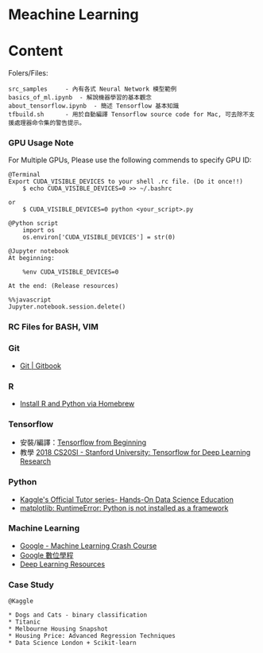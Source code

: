 # Meachine Learning

Content
=======

Folers/Files:

	src_samples		- 內有各式 Neural Network 模型範例
	basics_of_ml.ipynb	- 解說機器學習的基本觀念
	about_tensorflow.ipynb	- 簡述 Tensorflow 基本知識
	tfbuild.sh 		- 用於自動編譯 Tensorflow source code for Mac, 可去除不支援處理器命令集的警告提示。


### GPU Usage Note

For Multiple GPUs, Please use the following commends to specify GPU ID:

```
@Terminal
Export CUDA_VISIBLE_DEVICES to your shell .rc file. (Do it once!!)
	$ echo CUDA_VISIBLE_DEVICES=0 >> ~/.bashrc

or 
	$ CUDA_VISIBLE_DEVICES=0 python <your_script>.py
```

```
@Python script
	import os
	os.environ['CUDA_VISIBLE_DEVICES'] = str(0)
```

```
@Jupyter notebook
At beginning:

	%env CUDA_VISIBLE_DEVICES=0

At the end: (Release resources)

%%javascript
Jupyter.notebook.session.delete()
```

### RC Files for BASH, VIM
### Git

* [Git | Gitbook](https://www.gitbook.com/book/zlargon/git-tutorial/details)

### R

* [Install R and Python via Homebrew](http://pacha.hk/2017-07-12_r_and_python_via_homebrew.html)

### Tensorflow

* 安裝/編譯：[Tensorflow from Beginning](https://cigoic.wordpress.com/2017/07/26/tensorflow-from-beginning-2/)
* 教學 [2018 CS20SI - Stanford University: Tensorflow for Deep Learning Research](https://web.stanford.edu/class/cs20si)

### Python

* [Kaggle's Official Tutor series- Hands-On Data Science Education](https://www.kaggle.com/learn/overview)
* [matplotlib: RuntimeError: Python is not installed as a framework](https://stackoverflow.com/questions/34977388/matplotlib-runtimeerror-python-is-not-installed-as-a-framework)

### Machine Learning

* [Google - Machine Learning Crash Course](https://developers.google.com/machine-learning/crash-course/)
* [Google 數位學程](https://learndigital.withgoogle.com/digitalgarage-tw)
* [Deep Learning Resources](https://cigoic.wordpress.com/2017/07/28/deep-learning-resources/)

### Case Study

	@Kaggle

	* Dogs and Cats - binary classification
	* Titanic
	* Melbourne Housing Snapshot
	* Housing Price: Advanced Regression Techniques
	* Data Science London + Scikit-learn
